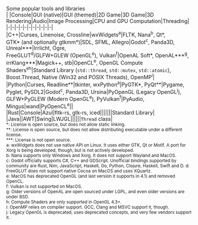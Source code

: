 Some popular tools and libraries  
| |Console|GUI (native)|GUI (themed)|2D Game|3D Game|3D Rendering|Audio|Image Processing|CPU and GPU Computation|Threading|  
|-|-|-|-|-|-|-|-|-|-|-|  
|C++|Curses, Linenoise, Crossline|wxWidgets<sup>a</sup>|FLTK, Nana<sup>b</sup>, Qt\*,<br>GTK\* (and optionally gtkmm\*)|SDL, SFML, Allegro|Godot<sup>c</sup>, Panda3D, Unreal***|Irrlicht, Ogre,<br>FreeGLUT<sup>d</sup>/GLFW+GLEW (OpenGL<sup>e</sup>), Vulkan<sup>f</sup>|OpenAL Soft\*, OpenAL\*\*\*<sup>g</sup>, irrKlang\*\*\*|Magick++, stb|OpenCL<sup>e</sup>, OpenGL Compute Shaders<sup>eh</sup>|Standard Library (`std::thread`, `std::mutex`, `std::atomic`), Boost.Thread, Native (Win32 and POSIX Threads), OpenMP<sup>i</sup>|  
|Python|Curses, Readline\*\*|tkinter, wxPython<sup>a</sup>|PyGTK\*, PyQt\*\*|Pygame, Pyglet, PySDL2|Godot<sup>c</sup>, Panda3D, Ursina|PyOpenGL (Legacy OpenGL<sup>j</sup>),<br>GLFW+PyGLEW (Modern OpenGL<sup>e</sup>), PyVulkan<sup>f</sup>|PyAudio, Mingus|wand|PyOpenCL<sup>e</sup>||  
|Rust|Console|Azul|fltk-rs, gtk-rs, iced|||||||Standard Library|  
|Java||AWT|Swing|LWJGL||||||`Thread` class|  
<sup>
*: License is open source, but does not allow static linking.<br>
**: License is open source, but does not allow distributing executable under a different license.<br>
***: License is not open source.<br>
a: wxWidgets does not use native API on Linux. It uses either GTK, Qt or Motif. A port for Xorg is being developed, though, but is not actively developed.<br>
b: Nana supports only Windows and Xorg. It does not support Wayland and MacOS.<br>
c: Godot officially supports C#, C++ and GDScript. Unofficial bindings supported by community are Rust, Nim, JavaScript, Haskell, Go, Python, Clojure, Haskell, Swift and D.
d: FreeGLUT does not support native Cocoa on MacOS and uses XQuartz.<br>
e: MacOS has deprecated OpenGL (and last version it supports in 4.1) and removed OpenCL.<br>
f: Vulkan is not supported on MacOS.<br>
g: Older versions of OpenAL are open sourced under LGPL, and even older versions are under BSD.<br>
h: Compute Shaders are only supported in OpenGL 4.3+.<br>
i: OpenMP relies on compiler support. GCC, Clang and MSVC support it, though.<br>
j: Legacy OpenGL is deprecated, uses deprecated concepts, and very few vendors support it.
</sup>
